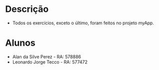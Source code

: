 # Descrição
 - Todos os exercícios, exceto o último, foram feitos no projeto myApp.

# Alunos
 - Alan da Silve Perez - RA: 578886
 - Leonardo Jorge Tecco - RA: 577472